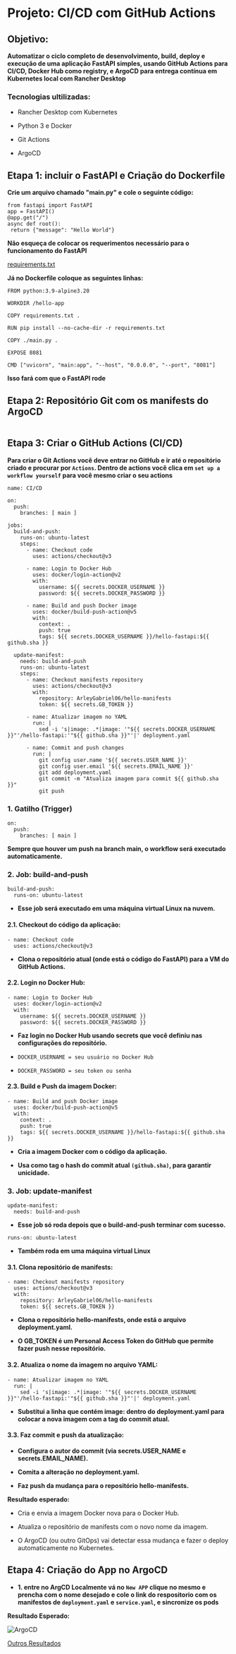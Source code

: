 ﻿# Projeto: CI/CD com GitHub Actions

## Objetivo:

**Automatizar o ciclo completo de desenvolvimento, build, deploy e 
execução de uma aplicação FastAPI simples, usando GitHub Actions para
CI/CD, Docker Hub como registry, e ArgoCD para entrega contínua em
Kubernetes local com Rancher Desktop**

### Tecnologias ultilizadas:

- Rancher Desktop com Kubernetes

- Python 3 e Docker

- Git Actions

- ArgoCD

## Etapa 1: incluir o FastAPI e Criação do Dockerfile

**Crie um arquivo chamado "main.py" e cole o seguinte código:**

``` 
from fastapi import FastAPI
app = FastAPI()
@app.get("/")
async def root():
 return {"message": "Hello World"} 
 ```

 **Não esqueça de colocar os requerimentos necessário para o funcionamento do FastAPI**

[requirements.txt](/Projeto-CI-CD/requirements.txt)

**Já no Dockerfile coloque as seguintes linhas:**

```
FROM python:3.9-alpine3.20

WORKDIR /hello-app

COPY requirements.txt .

RUN pip install --no-cache-dir -r requirements.txt

COPY ./main.py .

EXPOSE 8081

CMD ["uvicorn", "main:app", "--host", "0.0.0.0", "--port", "8081"]
```

**Isso fará com que o FastAPI rode**

## Etapa 2: Repositório Git com os manifests do ArgoCD

```
```

## Etapa 3: Criar o GitHub Actions (CI/CD)

**Para criar o Git Actions você deve entrar no GitHub e ir até o repositório criado e procurar por ```Actions```. Dentro de actions você clica em ```set up a workflow yourself``` para você mesmo criar o seu actions**

```
name: CI/CD

on:
  push:
    branches: [ main ]

jobs:
  build-and-push:
    runs-on: ubuntu-latest
    steps:
      - name: Checkout code
        uses: actions/checkout@v3

      - name: Login to Docker Hub
        uses: docker/login-action@v2
        with:
          username: ${{ secrets.DOCKER_USERNAME }}
          password: ${{ secrets.DOCKER_PASSWORD }}

      - name: Build and push Docker image
        uses: docker/build-push-action@v5
        with:
          context: .
          push: true
          tags: ${{ secrets.DOCKER_USERNAME }}/hello-fastapi:${{ github.sha }}

  update-manifest:
    needs: build-and-push
    runs-on: ubuntu-latest
    steps:
      - name: Checkout manifests repository
        uses: actions/checkout@v3
        with:
          repository: ArleyGabriel06/hello-manifests
          token: ${{ secrets.GB_TOKEN }}
          
      - name: Atualizar imagem no YAML
        run: |
          sed -i 's|image: .*|image: '"${{ secrets.DOCKER_USERNAME }}"'/hello-fastapi:'"${{ github.sha }}"'|' deployment.yaml

      - name: Commit and push changes
        run: |
          git config user.name '${{ secrets.USER_NAME }}'
          git config user.email '${{ secrets.EMAIL_NAME }}'
          git add deployment.yaml
          git commit -m "Atualiza imagem para commit ${{ github.sha }}"
          git push
```

### 1. Gatilho (Trigger)

```
on:
  push:
    branches: [ main ]
```

**Sempre que houver um push na branch main, o workflow será executado automaticamente.**

### 2. Job: build-and-push

```
build-and-push:
  runs-on: ubuntu-latest
```

- **Esse job será executado em uma máquina virtual Linux na nuvem.**

#### 2.1. Checkout do código da aplicação:

```
- name: Checkout code
  uses: actions/checkout@v3
```

- **Clona o repositório atual (onde está o código do FastAPI) para a VM do GitHub Actions.**

#### 2.2. Login no Docker Hub:

```
- name: Login to Docker Hub
  uses: docker/login-action@v2
  with:
    username: ${{ secrets.DOCKER_USERNAME }}
    password: ${{ secrets.DOCKER_PASSWORD }}
```

- **Faz login no Docker Hub usando secrets que você definiu nas configurações do repositório.**

- ``` DOCKER_USERNAME = seu usuário no Docker Hub ```

- ``` DOCKER_PASSWORD = seu token ou senha ```

#### 2.3. Build e Push da imagem Docker:

```
- name: Build and push Docker image
  uses: docker/build-push-action@v5
  with:
    context: .
    push: true
    tags: ${{ secrets.DOCKER_USERNAME }}/hello-fastapi:${{ github.sha }}
```

- **Cria a imagem Docker com o código da aplicação.**

- **Usa como tag o hash do commit atual ``` (github.sha) ```, para garantir unicidade.**

### 3. Job: update-manifest

```
update-manifest:
  needs: build-and-push
```

- **Esse job só roda depois que o build-and-push terminar com sucesso.**

```
runs-on: ubuntu-latest
```

- **Também roda em uma máquina virtual Linux**

#### 3.1. Clona repositório de manifests:

```
- name: Checkout manifests repository
  uses: actions/checkout@v3
  with:
    repository: ArleyGabriel06/hello-manifests
    token: ${{ secrets.GB_TOKEN }}
```

- **Clona o repositório hello-manifests, onde está o arquivo deployment.yaml.**

- **O GB_TOKEN é um Personal Access Token do GitHub que permite fazer push nesse repositório.**

#### 3.2. Atualiza o nome da imagem no arquivo YAML:

```
- name: Atualizar imagem no YAML
  run: |
    sed -i 's|image: .*|image: '"${{ secrets.DOCKER_USERNAME }}"'/hello-fastapi:'"${{ github.sha }}"'|' deployment.yaml
```

- **Substitui a linha que contém image: dentro do deployment.yaml para colocar a nova imagem com a tag do commit atual.**

#### 3.3. Faz commit e push da atualização:

- **Configura o autor do commit (via secrets.USER_NAME e secrets.EMAIL_NAME).**

- **Comita a alteração no deployment.yaml.**

- **Faz push da mudança para o repositório hello-manifests.**

**Resultado esperado:**

- Cria e envia a imagem Docker nova para o Docker Hub.

- Atualiza o repositório de manifests com o novo nome da imagem.

- O ArgoCD (ou outro GitOps) vai detectar essa mudança e fazer o deploy automaticamente no Kubernetes.

## Etapa 4: Criação do App no ArgoCD

- **1. entre no ArgCD Localmente vá no ```New APP``` clique no mesmo e prencha com o nome desejado e cole o link do respositorio com os manifestos de ```deployment.yaml``` e ```service.yaml```, e sincronize os pods**

**Resultado Esperado:**

![ArgoCD](IMG/ARGO-CD-SINCRONIZADO.png)

[Outros Resultados](entregas.md)
